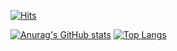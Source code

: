 [![Hits](https://hits.seeyoufarm.com/api/count/incr/badge.svg?url=https%3A%2F%2Fgithub.com%2Fbanjjoknim%2Fhit-counter&count_bg=%2379C83D&title_bg=%23555555&icon=&icon_color=%23E7E7E7&title=hits&edge_flat=false)](https://hits.seeyoufarm.com)

[![Anurag's GitHub stats](https://github-readme-stats.vercel.app/api?username=banjjoknim&repo=github-readme-stats&theme=white&show_icons=true&count_private=true)](https://github.com/banjjoknim/github-readme-stats)
[![Top Langs](https://github-readme-stats.vercel.app/api/top-langs/?username=banjjoknim&layout=compact)](https://github.com/anuraghazra/github-readme-stats)
